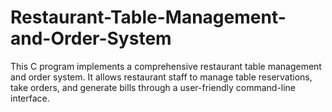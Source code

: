 # Restaurant-Table-Management-and-Order-System
This C program implements a comprehensive restaurant table management and order system. It allows restaurant staff to manage table reservations, take orders, and generate bills through a user-friendly command-line interface.
